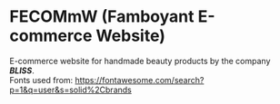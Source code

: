# FECOMmW (Famboyant E-commerce Website)
E-commerce website for handmade beauty products by the company <b><i>BLISS</i></b>.
<br>Fonts used from: https://fontawesome.com/search?p=1&q=user&s=solid%2Cbrands
